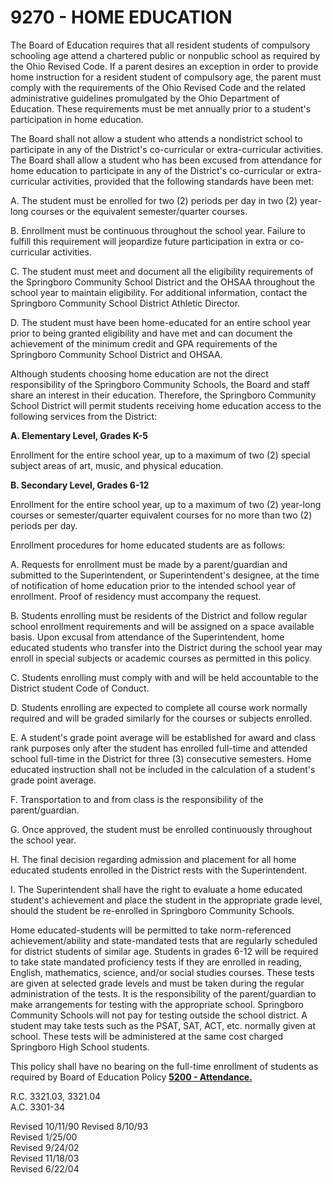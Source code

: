 9270 - HOME EDUCATION
=====================

The Board of Education requires that all resident students of compulsory
schooling age attend a chartered public or nonpublic school as required
by the Ohio Revised Code. If a parent desires an exception in order to
provide home instruction for a resident student of compulsory age, the
parent must comply with the requirements of the Ohio Revised Code and
the related administrative guidelines promulgated by the Ohio Department
of Education. These requirements must be met annually prior to a
student's participation in home education.

The Board shall not allow a student who attends a nondistrict school to
participate in any of the District's co-curricular or extra-curricular
activities. The Board shall allow a student who has been excused from
attendance for home education to participate in any of the District's
co-curricular or extra-curricular activities, provided that the
following standards have been met:

A. The student must be enrolled for two (2) periods per day in two (2)
year-long courses or the equivalent semester/quarter courses.

B. Enrollment must be continuous throughout the school year. Failure to
fulfill this requirement will jeopardize future participation in extra
or co-curricular activities.

C. The student must meet and document all the eligibility requirements
of the Springboro Community School District and the OHSAA throughout the
school year to maintain eligibility. For additional information, contact
the Springboro Community School District Athletic Director.

D. The student must have been home-educated for an entire school year
prior to being granted eligibility and have met and can document the
achievement of the minimum credit and GPA requirements of the Springboro
Community School District and OHSAA.

Although students choosing home education are not the direct
responsibility of the Springboro Community Schools, the Board and staff
share an interest in their education. Therefore, the Springboro
Community School District will permit students receiving home education
access to the following services from the District:

**A. Elementary Level, Grades K-5**

Enrollment for the entire school year, up to a maximum of two (2)
special subject areas of art, music, and physical education.

**B. Secondary Level, Grades 6-12**

Enrollment for the entire school year, up to a maximum of two (2)
year-long courses or semester/quarter equivalent courses for no more
than two (2) periods per day.

Enrollment procedures for home educated students are as follows:

A. Requests for enrollment must be made by a parent/guardian and
submitted to the Superintendent, or Superintendent's designee, at the
time of notification of home education prior to the intended school year
of enrollment. Proof of residency must accompany the request.

B. Students enrolling must be residents of the District and follow
regular school enrollment requirements and will be assigned on a space
available basis. Upon excusal from attendance of the Superintendent,
home educated students who transfer into the District during the school
year may enroll in special subjects or academic courses as permitted in
this policy.

C. Students enrolling must comply with and will be held accountable to
the District student Code of Conduct.

D. Students enrolling are expected to complete all course work normally
required and will be graded similarly for the courses or subjects
enrolled.

E. A student's grade point average will be established for award and
class rank purposes only after the student has enrolled full-time and
attended school full-time in the District for three (3) consecutive
semesters. Home educated instruction shall not be included in the
calculation of a student's grade point average.

F. Transportation to and from class is the responsibility of the
parent/guardian.

G. Once approved, the student must be enrolled continuously throughout
the school year.

H. The final decision regarding admission and placement for all home
educated students enrolled in the District rests with the
Superintendent.

I. The Superintendent shall have the right to evaluate a home educated
student's achievement and place the student in the appropriate grade
level, should the student be re-enrolled in Springboro Community
Schools.

Home educated-students will be permitted to take norm-referenced
achievement/ability and state-mandated tests that are regularly
scheduled for district students of similar age. Students in grades 6-12
will be required to take state mandated proficiency tests if they are
enrolled in reading, English, mathematics, science, and/or social
studies courses. These tests are given at selected grade levels and must
be taken during the regular administration of the tests. It is the
responsibility of the parent/guardian to make arrangements for testing
with the appropriate school. Springboro Community Schools will not pay
for testing outside the school district. A student may take tests such
as the PSAT, SAT, ACT, etc. normally given at school. These tests will
be administered at the same cost charged Springboro High School
students.

This policy shall have no bearing on the full-time enrollment of
students as required by Board of Education Policy [**5200 -
Attendance.**](po5200.htm)

R.C. 3321.03, 3321.04   
A.C. 3301-34

Revised 10/11/90
Revised 8/10/93   
Revised 1/25/00   
Revised 9/24/02    
Revised 11/18/03   
Revised 6/22/04   

